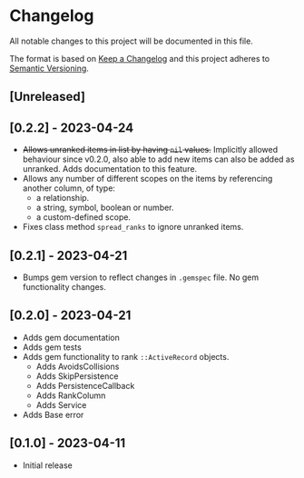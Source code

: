 # Changelog

All notable changes to this project will be documented in this file.
 
The format is based on [Keep a Changelog](http://keepachangelog.com/)
and this project adheres to [Semantic Versioning](http://semver.org/).

## [Unreleased]

## [0.2.2] - 2023-04-24

- ~~Allows unranked items in list by having `nil` values.~~ Implicitly allowed behaviour since v0.2.0, also able to add new items can also be added as unranked. Adds documentation to this feature.
- Allows any number of different scopes on the items by referencing another column, of type:
  - a relationship.
  - a string, symbol, boolean or number.
  - a custom-defined scope.
- Fixes class method `spread_ranks` to ignore unranked items.

## [0.2.1] - 2023-04-21

- Bumps gem version to reflect changes in `.gemspec` file. No gem functionality changes.

## [0.2.0] - 2023-04-21

- Adds gem documentation
- Adds gem tests
- Adds gem functionality to rank `::ActiveRecord` objects.
  - Adds AvoidsCollisions
  - Adds SkipPersistence
  - Adds PersistenceCallback
  - Adds RankColumn
  - Adds Service
- Adds Base error

## [0.1.0] - 2023-04-11

- Initial release
